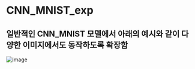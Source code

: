 # CNN_MNIST_exp

## 일반적인 CNN_MNIST 모델에서 아래의 예시와 같이 다양한 이미지에서도 동작하도록 확장함
![image](https://user-images.githubusercontent.com/22045179/125031183-38251480-e0c7-11eb-8f73-12052c8dc32f.png)

